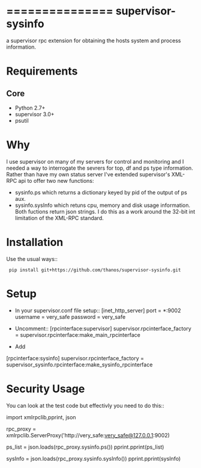 ===============
supervisor-sysinfo
===============

a supervisor rpc extension for obtaining the hosts system and process information.


Requirements
============

Core
----

* Python 2.7+
* supervisor 3.0+
* psutil




Why 
===

I use supervisor on many of my servers for control and monitoring and I needed a way to interrogate the sevrers for top, df and ps type information. Rather than have my own status server I've extended supervisor's XML-RPC api  to offer two new functions:
  * sysinfo.ps which returns a dictionary keyed by pid of the output of ps aux.
  * sysinfo.sysInfo which retuns cpu, memory and disk usage information.
  Both fuctions return json strings. I do this as a work around the 32-bit int limitation of the XML-RPC standard.



Installation
=============

Use the usual ways::
    
     pip install git+https://github.com/thanos/supervisor-sysinfo.git





Setup
=====

* In your supervisor.conf file setup::
[inet_http_server]
port = *:9002
username = very_safe
password = very_safe

* Uncomment::
[rpcinterface:supervisor]
supervisor.rpcinterface_factory = supervisor.rpcinterface:make_main_rpcinterface

* Add 

[rpcinterface:sysinfo]
supervisor.rpcinterface_factory = supervisor_sysinfo.rpcinterface:make_sysinfo_rpcinterface






Security Usage
==============

You can look at the test code but effectivly you need to do this::

import xmlrpclib,pprint, json

rpc_proxy =  xmlrpclib.ServerProxy('http://very_safe:very_safe@127.0.0.1:9002)

ps_list = json.loads(rpc_proxy.sysinfo.ps())
pprint.pprint(ps_list)

sysInfo =  json.loads(rpc_proxy.sysinfo.sysInfo())
pprint.pprint(sysInfo)


